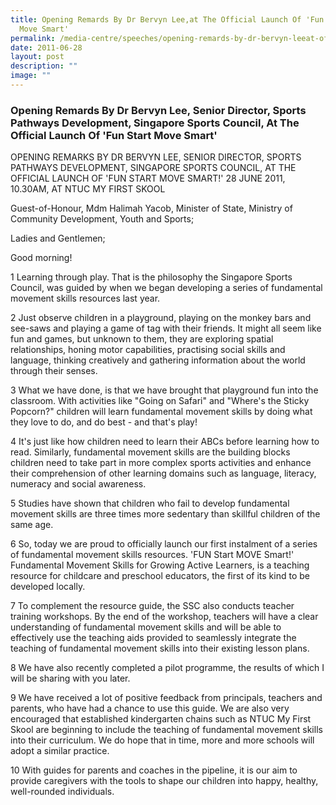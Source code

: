 ```yaml
---
title: Opening Remards By Dr Bervyn Lee,at The Official Launch Of 'Fun Start
  Move Smart'
permalink: /media-centre/speeches/opening-remards-by-dr-bervyn-leeat-official-launch-of-fun-start-move-smart/
date: 2011-06-28
layout: post
description: ""
image: ""
---
```

### **Opening Remards By Dr Bervyn Lee, Senior Director, Sports Pathways Development, Singapore Sports Council, At The Official Launch Of 'Fun Start Move Smart'**

OPENING REMARKS BY DR BERVYN LEE, SENIOR DIRECTOR, SPORTS PATHWAYS DEVELOPMENT, SINGAPORE SPORTS COUNCIL, AT THE OFFICIAL LAUNCH OF 'FUN START MOVE SMART!'
28 JUNE 2011, 10.30AM, AT NTUC MY FIRST SKOOL

Guest-of-Honour, Mdm Halimah Yacob, Minister of State, Ministry of Community Development, Youth and Sports;

Ladies and Gentlemen;

Good morning!

1 Learning through play. That is the philosophy the Singapore Sports Council, was guided by when we began developing a series of fundamental movement skills resources last year.

2 Just observe children in a playground, playing on the monkey bars and see-saws and playing a game of tag with their friends. It might all seem like fun and games, but unknown to them, they are exploring spatial relationships, honing motor capabilities, practising social skills and language, thinking creatively and gathering information about the world through their senses.

3 What we have done, is that we have brought that playground fun into the classroom. With activities like "Going on Safari" and "Where's the Sticky Popcorn?" children will learn fundamental movement skills by doing what they love to do, and do best - and that's play!

4 It's just like how children need to learn their ABCs before learning how to read. Similarly, fundamental movement skills are the building blocks children need to take part in more complex sports activities and enhance their comprehension of other learning domains such as language, literacy, numeracy and social awareness.

5 Studies have shown that children who fail to develop fundamental movement skills are three times more sedentary than skillful children of the same age.

6 So, today we are proud to officially launch our first instalment of a series of fundamental movement skills resources. 'FUN Start MOVE Smart!' Fundamental Movement Skills for Growing Active Learners, is a teaching resource for childcare and preschool educators, the first of its kind to be developed locally.

7 To complement the resource guide, the SSC also conducts teacher training workshops. By the end of the workshop, teachers will have a clear understanding of fundamental movement skills and will be able to effectively use the teaching aids provided to seamlessly integrate the teaching of fundamental movement skills into their existing lesson plans.

8 We have also recently completed a pilot programme, the results of which I will be sharing with you later.

9 We have received a lot of positive feedback from principals, teachers and parents, who have had a chance to use this guide. We are also very encouraged that established kindergarten chains such as NTUC My First Skool are beginning to include the teaching of fundamental movement skills into their curriculum. We do hope that in time, more and more schools will adopt a similar practice.

10 With guides for parents and coaches in the pipeline, it is our aim to provide caregivers with the tools to shape our children into happy, healthy, well-rounded individuals.
